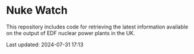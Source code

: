 # Nuke Watch

This repository includes code for retrieving the latest information available on the output of EDF nuclear power plants in the UK.

Last updated: 2024-07-31 17:13